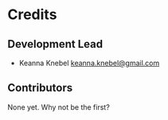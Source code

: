 # Credits


## Development Lead

* Keanna Knebel <keanna.knebel@gmail.com>

## Contributors

None yet. Why not be the first?
